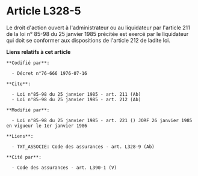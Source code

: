 # Article L328-5

Le droit d'action ouvert à l'administrateur ou au liquidateur par l'article 211 de la loi n° 85-98 du 25 janvier 1985
précitée est exercé par le liquidateur qui doit se conformer aux dispositions de l'article 212 de ladite loi.

**Liens relatifs à cet article**

	**Codifié par**:

	  - Décret n°76-666 1976-07-16

	**Cite**:

	  - Loi n°85-98 du 25 janvier 1985 - art. 211 (Ab)
	  - Loi n°85-98 du 25 janvier 1985 - art. 212 (Ab)

	**Modifié par**:

	  - Loi n°85-98 du 25 janvier 1985 - art. 221 () JORF 26 janvier 1985 en vigueur le 1er janvier 1986

	**Liens**:

	  - TXT_ASSOCIE: Code des assurances - art. L328-9 (Ab)

	**Cité par**:

	  - Code des assurances - art. L390-1 (V)
